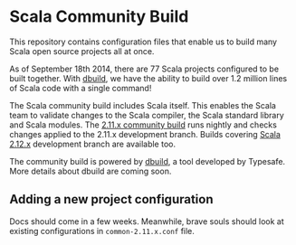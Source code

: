 Scala Community Build
=====================

This repository contains configuration files that
enable us to build many Scala open source projects all at once.

As of September 18th 2014, there are 77 Scala projects configured
to be built together. With [dbuild](https://github.com/typesafehub/dbuild), 
we have the ability to build over 1.2
million lines of Scala code with a single command!

The Scala community build includes Scala itself. This enables the Scala team to validate changes to
the Scala compiler, the Scala standard library and Scala modules. The [2.11.x community build](https://jenkins-dbuild.typesafe.com:8499/job/Community-2.11.x) runs nightly and checks changes applied to the 2.11.x development branch. Builds covering
[Scala 2.12.x](https://jenkins-dbuild.typesafe.com:8499/job/Community-2.12.x/) development branch are available too.

The community build is powered by [dbuild](https://github.com/typesafehub/dbuild), a tool developed by Typesafe. More details about dbuild are coming soon.

## Adding a new project configuration

Docs should come in a few weeks. Meanwhile, brave souls should look at existing configurations
in `common-2.11.x.conf` file.
